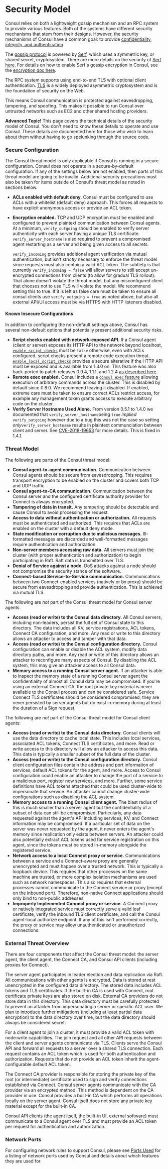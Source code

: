 # Security Model

Consul relies on both a lightweight gossip mechanism and an RPC system to provide various features. Both of the systems have different security mechanisms that stem from their designs. However, the security mechanisms of Consul have a common goal: to provide [confidentiality, integrity, and authentication](https://en.wikipedia.org/wiki/Information_security).

The [gossip protocol](https://www.consul.io/docs/internals/gossip.html) is powered by [Serf](https://www.serf.io/), which uses a symmetric key, or shared secret, cryptosystem. There are more details on the security of [Serf here](https://www.serf.io/docs/internals/security.html). For details on how to enable Serf's gossip encryption in Consul, see the [encryption doc here](https://www.consul.io/docs/agent/encryption.html).

The RPC system supports using end-to-end TLS with optional client authentication. [TLS](https://en.wikipedia.org/wiki/Transport_Layer_Security) is a widely deployed asymmetric cryptosystem and is the foundation of security on the Web.

This means Consul communication is protected against eavesdropping, tampering, and spoofing. This makes it possible to run Consul over untrusted networks such as EC2 and other shared hosting providers.

**Advanced Topic!** This page covers the technical details of the security model of Consul. You don't need to know these details to operate and use Consul. These details are documented here for those who wish to learn about them without having to go spelunking through the source code.

### Secure Configuration <a id="secure-configuration"></a>

The Consul threat model is only applicable if Consul is running in a secure configuration. Consul does not operate in a secure-by-default configuration. If any of the settings below are not enabled, then parts of this threat model are going to be invalid. Additional security precautions must also be taken for items outside of Consul's threat model as noted in sections below.

* **ACLs enabled with default deny.** Consul must be configured to use ACLs with a whitelist \(default deny\) approach. This forces all requests to have explicit anonymous access or provide an ACL token.
* **Encryption enabled.** TCP and UDP encryption must be enabled and configured to prevent plaintext communication between Consul agents. At a minimum, `verify_outgoing` should be enabled to verify server authenticity with each server having a unique TLS certificate. `verify_server_hostname` is also required to prevent a compromised agent restarting as a server and being given access to all secrets.

  `verify_incoming` provides additional agent verification via mutual authentication, but isn't _strictly_ necessary to enforce the threat model since requests must also contain a valid ACL token. The subtlety is that currently `verify_incoming = false` will allow servers to still accept un-encrypted connections from clients \(to allow for gradual TLS rollout\). That alone doesn't violate the threat model, but any misconfigured client that chooses not to use TLS will violate the model. We recommend setting this to true. If it is left as false care must be taken to ensure all consul clients use `verify_outgoing = true` as noted above, but also all external API/UI access must be via HTTPS with HTTP listeners disabled.

#### Known Insecure Configurations <a id="known-insecure-configurations"></a>

In addition to configuring the non-default settings above, Consul has several non-default options that potentially present additional security risks.

* **Script checks enabled with network-exposed API.** If a Consul agent \(client or server\) exposes its HTTP API to the network beyond localhost, [`enable_script_checks`](https://www.consul.io/docs/agent/options.html#_enable_script_checks) must be `false` otherwise, even with ACLs configured, script checks present a remote code execution threat. [`enable_local_script_checks`](https://www.consul.io/docs/agent/options.html#_enable_local_script_checks) provides a secure alterative if the HTTP API must be exposed and is available from 1.3.0 on. This feature was also back-ported to patch releases 0.9.4, 1.1.1, and 1.2.4 [as described here](https://www.hashicorp.com/blog/protecting-consul-from-rce-risk-in-specific-configurations).
* **Remote exec enabled.** Consul includes a [`consul exec` feature](https://www.consul.io/docs/commands/exec.html) allowing execution of arbitrary commands across the cluster. This is disabled by default since 0.8.0. We recommend leaving it disabled. If enabled, extreme care must be taken to ensure correct ACLs restrict access, for example any management token grants access to execute arbitrary code on the cluster.
* **Verify Server Hostname Used Alone.** From version 0.5.1 to 1.4.0 we documented that `verify_server_hostname`being `true` _implied_ `verify_outgoing` however due to a bug this was not the case so setting _only_`verify_server_hostname` results in plaintext communciation between client and server. See [CVE-2018-19653](https://cve.mitre.org/cgi-bin/cvename.cgi?name=CVE-2018-19653) for more details. This is fixed in 1.4.1.

### Threat Model <a id="threat-model"></a>

The following are parts of the Consul threat model:

* **Consul agent-to-agent communication.** Communication between Consul agents should be secure from eavesdropping. This requires transport encryption to be enabled on the cluster and covers both TCP and UDP traffic.
* **Consul agent-to-CA communication.** Communication between the Consul server and the configured certificate authority provider for Connect is always encrypted.
* **Tampering of data in transit.** Any tampering should be detectable and cause Consul to avoid processing the request.
* **Access to data without authentication or authorization.** All requests must be authenticated and authorized. This requires that ACLs are enabled on the cluster with a default deny mode.
* **State modification or corruption due to malicious messages.** Ill-formatted messages are discarded and well-formatted messages require authentication and authorization.
* **Non-server members accessing raw data.** All servers must join the cluster \(with proper authentication and authorization\) to begin participating in Raft. Raft data is transmitted over TLS.
* **Denial of Service against a node.** DoS attacks against a node should not compromise the security stance of the software.
* **Connect-based Service-to-Service communication.** Communications between two Connect-enabled services \(natively or by proxy\) should be secure from eavesdropping and provide authentication. This is achieved via mutual TLS.

The following are _not_ part of the Consul threat model for Consul server agents:

* **Access \(read or write\) to the Consul data directory.** All Consul servers, including non-leaders, persist the full set of Consul state to this directory. The data includes all KV, service registrations, ACL tokens, Connect CA configuration, and more. Any read or write to this directory allows an attacker to access and tamper with that data.
* **Access \(read or write\) to the Consul configuration directory.** Consul configuration can enable or disable the ACL system, modify data directory paths, and more. Any read or write of this directory allows an attacker to reconfigure many aspects of Consul. By disabling the ACL system, this may give an attacker access to all Consul data.
* **Memory access to a running Consul server agent.** If an attacker is able to inspect the memory state of a running Consul server agent the confidentiality of almost all Consul data may be compromised. If you're using an external Connect CA, the root private key material is never available to the Consul process and can be considered safe. Service Connect TLS certificates should be considered compromised; they are never persisted by server agents but do exist in-memory during at least the duration of a Sign request.

The following are _not_ part of the Consul threat model for Consul client agents:

* **Access \(read or write\) to the Consul data directory.** Consul clients will use the data directory to cache local state. This includes local services, associated ACL tokens, Connect TLS certificates, and more. Read or write access to this directory will allow an attacker to access this data. This data is typically a smaller subset of the full data of the cluster.
* **Access \(read or write\) to the Consul configuration directory.** Consul client configuration files contain the address and port information of services, default ACL tokens for the agent, and more. Access to Consul configuration could enable an attacker to change the port of a service to a malicious port, register new services, and more. Further, some service definitions have ACL tokens attached that could be used cluster-wide to impersonate that service. An attacker cannot change cluster-wide configurations such as disabling the ACL system.
* **Memory access to a running Consul client agent.** The blast radius of this is much smaller than a server agent but the confidentiality of a subset of data can still be compromised. Particularly, any data requested against the agent's API including services, KV, and Connect information may be compromised. If a particular set of data on the server was never requested by the agent, it never enters the agent's memory since replication only exists between servers. An attacker could also potentially extract ACL tokens used for service registration on this agent, since the tokens must be stored in-memory alongside the registered service.
* **Network access to a local Connect proxy or service.** Communications between a service and a Connect-aware proxy are generally unencrypted and must happen over a trusted network. This is typically a loopback device. This requires that other processes on the same machine are trusted, or more complex isolation mechanisms are used such as network namespaces. This also requires that external processes cannot communicate to the Connect service or proxy \(except on the inbound port\). Therefore, non-native Connect applications should only bind to non-public addresses.
* **Improperly Implemented Connect proxy or service.** A Connect proxy or natively integrated service must correctly serve a valid leaf certificate, verify the inbound TLS client certificate, and call the Consul agent-local authorize endpoint. If any of this isn't performed correctly, the proxy or service may allow unauthenticated or unauthorized connections.

### External Threat Overview <a id="external-threat-overview"></a>

There are four components that affect the Consul threat model: the server agent, the client agent, the Connect CA, and Consul API clients \(including proxies for Connect\).

The server agent participates in leader election and data replication via Raft. All communications with other agents is encrypted. Data is stored at rest unencrypted in the configured data directory. The stored data includes ACL tokens and TLS certificates. If the built-in CA is used with Connect, root certificate private keys are also stored on disk. External CA providers do not store data in this directory. This data directory must be carefully protected to prevent an attacker from impersonating a server or specific ACL user. We plan to introduce further mitigations \(including at least partial data encryption\) to the data directory over time, but the data directory should always be considered secret.

For a client agent to join a cluster, it must provide a valid ACL token with node:write capabilities. The join request and all other API requests between the client and server agents communicate via TLS. Clients serve the Consul API and forward all requests to a server over a shared TLS connection. Each request contains an ACL token which is used for both authentication and authorization. Requests that do not provide an ACL token inherit the agent-configurable default ACL token.

The Connect CA provider is responsible for storing the private key of the root \(or intermediate\) certificate used to sign and verify connections established via Connect. Consul server agents communicate with the CA provider via an encrypted method. This method is dependent on the CA provider in use. Consul provides a built-in CA which performs all operations locally on the server agent. Consul itself does not store any private key material except for the built-in CA.

Consul API clients \(the agent itself, the built-in UI, external software\) must communicate to a Consul agent over TLS and must provide an ACL token per request for authentication and authorization.

### Network Ports <a id="network-ports"></a>

For configuring network rules to support Consul, please see [Ports Used](https://www.consul.io/docs/agent/options.html#ports) for a listing of network ports used by Consul and details about which features they are used for.

